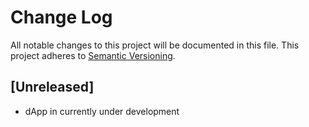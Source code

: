 # Change Log
All notable changes to this project will be documented in this file.
This project adheres to [Semantic Versioning](http://semver.org/).

## [Unreleased]
- dApp in currently under development